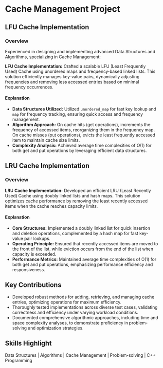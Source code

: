 # Cache Management Project

## LFU Cache Implementation

### Overview

Experienced in designing and implementing advanced Data Structures and Algorithms, specializing in Cache Management:

**LFU Cache Implementation:**
Crafted a scalable LFU (Least Frequently Used) Cache using unordered maps and frequency-based linked lists. This solution efficiently manages key-value pairs, dynamically adjusting frequencies and removing less accessed entries based on minimal frequency occurrences.

#### Explanation

- **Data Structures Utilized:** Utilized `unordered_map` for fast key lookup and `map` for frequency tracking, ensuring quick access and frequency management.
- **Algorithm Approach:** On cache hits (get operations), increments the frequency of accessed items, reorganizing them in the frequency map. On cache misses (put operations), evicts the least frequently accessed item to maintain cache size limits.
- **Complexity Analysis:** Achieved average time complexities of O(1) for both get and put operations by leveraging efficient data structures.

## LRU Cache Implementation

### Overview

**LRU Cache Implementation:**
Developed an efficient LRU (Least Recently Used) Cache using doubly linked lists and hash maps. This solution optimizes cache performance by removing the least recently accessed items when the cache reaches capacity limits.

#### Explanation

- **Core Structures:** Implemented a doubly linked list for quick insertion and deletion operations, complemented by a hash map for fast key-value pair lookups.
- **Operating Principle:** Ensured that recently accessed items are moved to the front of the list, while eviction occurs from the end of the list when capacity is exceeded.
- **Performance Metrics:** Maintained average time complexities of O(1) for both get and put operations, emphasizing performance efficiency and responsiveness.

## Key Contributions

- Developed robust methods for adding, retrieving, and managing cache entries, optimizing operations for maximum efficiency.
- Thoroughly tested implementations across diverse test cases, validating correctness and efficiency under varying workload conditions.
- Documented comprehensive algorithmic approaches, including time and space complexity analyses, to demonstrate proficiency in problem-solving and optimization strategies.

## Skills Highlight

Data Structures | Algorithms | Cache Management | Problem-solving | C++ Programming
